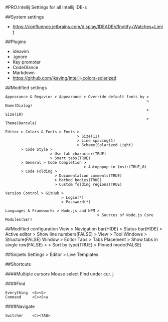 #PRO.Intellij
Settings for all Intellij IDE-s

##System settings
 - https://confluence.jetbrains.com/display/IDEADEV/Inotify+Watches+Limit

##Plugins
 - ideavim
 - .ignore
 - Key promoter
 - CodeGlance
 - Markdown
 - https://github.com/jkaving/intellij-colors-solarized

##Modified settings

    Appearance & Begavior > Appearance > Override default fonts by >
                                                                   > Name(Dialog)
                                                                   > Size(10)
                                                                   > Theme(Darcula)
                               
    Editor > Colors & Fonts > Fonts > 
                                    > Size(11)
                                    > Line spacing(1)
                                    > Scheme(Solarized Light)
           > Code Style > 
                        > Use tab character(TRUE)
                        > Smart tabs(TRUE)
           > General > Code Completion >
                                       > Autopopup in (ms):(TRUE,0)
           > Code Folding >
                          > Documentation comments(TRUE)
                          > Method bodies(TRUE)
                          > Custom folding regions(TRUE)

    Version Control > GitHub > 
                             > Login(*)
                             > Password(*)

    Languages & Frameworks > Node.js and NPM >
                                             > Sources of Node.js Core Modules(SET)

##Modified configuration
    View > Navigation bar(HIDE)
         > Status bar(HIDE)
         > Active editor > Show line numbers(FALSE)
         > View > Tool Windows > Structure(FALSE)
    Window > Editor Tabs > Tabs Placement > Show tabs in single row(FALSE)
    <project gear> > 
                   > Sort by type(TRUE)
                   > Pinned mode(FALSE)

##Snipets
    Settings > Editor > Live Templates

##Shortcuts

####Multiple cursors
    Mouse select    <ALT><MR>
    Find under cur. <ALT>j

####Find

    Everything	<S><S>
    Command		<C><S>a 	

####Navigate

    Switcher 	<C><TAB>
